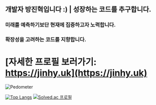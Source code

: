 ## 개발자 방진혁입니다 :) | 성장하는 코드를 추구합니다.
### 미래를 예측하기보단 현재에 집중하고자 노력합니다.
### 확장성을 고려하는 코드를 지향합니다.

# [자세한 프로필 보러가기: https://jinhy.uk](https://jinhy.uk)

![Pedometer](https://f9039c3zbh.execute-api.us-east-1.amazonaws.com/dev/count/aHR0cHM6Ly9naXRodWIuY29tL0ppbmh5ZW9rRmFuZw==/image.svg)

[![Top Langs](https://github-readme-stats.vercel.app/api/top-langs/?username=jinhyeokfang&layout=compact&theme=dark)](https://github.com/anuraghazra/github-readme-stats)
[![Solved.ac
프로필](http://mazassumnida.wtf/api/generate_badge?boj=jinhyeokfang)](https://solved.ac/profile/jinhyeokFang)
